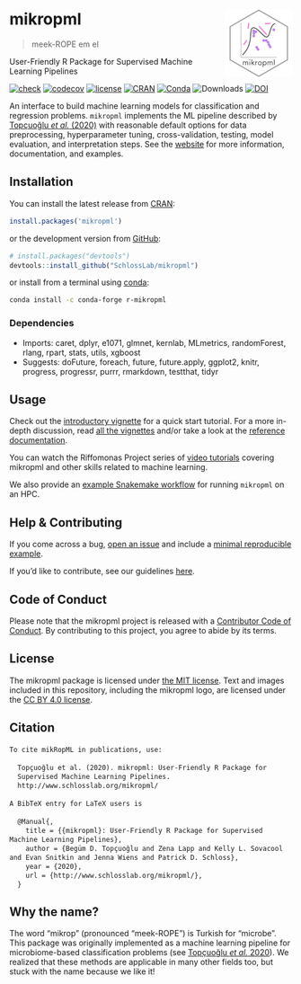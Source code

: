 
<!-- README.md is generated from README.Rmd. Please edit that file -->

# mikropml <a href='http://www.schlosslab.org/mikropml/'><img src='man/figures/logo.png' align="right" height="120" /></a>

> meek-ROPE em el

User-Friendly R Package for Supervised Machine Learning Pipelines

<!-- badges: start -->

[![check](https://github.com/SchlossLab/mikropml/workflows/check/badge.svg)](https://github.com/SchlossLab/mikropml/actions?query=workflow%3Acheck+branch%3Amaster)
[![codecov](https://codecov.io/gh/SchlossLab/mikropml/branch/master/graph/badge.svg)](https://codecov.io/gh/SchlossLab/mikropml)
[![license](https://img.shields.io/badge/license-MIT-blue.svg)](https://github.com/SchlossLab/mikropml/blob/master/LICENSE.md)
[![CRAN](https://img.shields.io/cran/v/mikropml?color=blue&label=CRAN&logo=R)](https://CRAN.R-project.org/package=mikropml)
[![Conda](https://img.shields.io/conda/vn/conda-forge/r-mikropml)](https://anaconda.org/conda-forge/r-mikropml)
![Downloads](https://cranlogs.r-pkg.org/badges/grand-total/mikropml)
[![DOI](https://joss.theoj.org/papers/10.21105/joss.03073/status.svg)](https://doi.org/10.21105/joss.03073)
<!-- badges: end -->

An interface to build machine learning models for classification and
regression problems. `mikropml` implements the ML pipeline described by
[Topçuoğlu *et al.* (2020)](https://doi.org/doi:10.1128/mBio.00434-20)
with reasonable default options for data preprocessing, hyperparameter
tuning, cross-validation, testing, model evaluation, and interpretation
steps. See the [website](http://www.schlosslab.org/mikropml/) for more
information, documentation, and examples.

## Installation

You can install the latest release from
[CRAN](https://cran.r-project.org/package=mikropml):

``` r
install.packages('mikropml')
```

or the development version from
[GitHub](https://github.com/SchlossLab/mikRopML):

``` r
# install.packages("devtools")
devtools::install_github("SchlossLab/mikropml")
```

or install from a terminal using
[conda](https://docs.conda.io/projects/conda/en/latest/index.html):

``` bash
conda install -c conda-forge r-mikropml
```

### Dependencies

-   Imports: caret, dplyr, e1071, glmnet, kernlab, MLmetrics,
    randomForest, rlang, rpart, stats, utils, xgboost
-   Suggests: doFuture, foreach, future, future.apply, ggplot2, knitr,
    progress, progressr, purrr, rmarkdown, testthat, tidyr

## Usage

Check out the [introductory
vignette](http://www.schlosslab.org/mikropml/articles/introduction.html)
for a quick start tutorial. For a more in-depth discussion, read [all
the vignettes](http://www.schlosslab.org/mikropml/articles/index.html)
and/or take a look at the [reference
documentation](http://www.schlosslab.org/mikropml/reference/index.html).

You can watch the Riffomonas Project series of [video
tutorials](https://www.youtube.com/playlist?list=PLmNrK_nkqBpKpzb9-vI4V7SdXC-jXEcmg)
covering mikropml and other skills related to machine learning.

We also provide an [example Snakemake
workflow](https://github.com/SchlossLab/mikropml-snakemake-workflow) for
running `mikropml` on an HPC.

## Help & Contributing

If you come across a bug, [open an
issue](https://github.com/SchlossLab/mikropml/issues) and include a
[minimal reproducible example](https://www.tidyverse.org/help/).

If you’d like to contribute, see our guidelines
[here](http://www.schlosslab.org/mikropml/CONTRIBUTING.html).

## Code of Conduct

Please note that the mikropml project is released with a [Contributor
Code of
Conduct](http://www.schlosslab.org/mikropml/CODE_OF_CONDUCT.html). By
contributing to this project, you agree to abide by its terms.

## License

The mikropml package is licensed under [the MIT
license](https://github.com/SchlossLab/mikropml/blob/master/LICENSE.md).
Text and images included in this repository, including the mikropml
logo, are licensed under the [CC BY 4.0
license](https://creativecommons.org/licenses/by/4.0/).

## Citation


    To cite mikRopML in publications, use:

      Topçuoğlu et al. (2020). mikropml: User-Friendly R Package for
      Supervised Machine Learning Pipelines.
      http://www.schlosslab.org/mikropml/

    A BibTeX entry for LaTeX users is

      @Manual{,
        title = {{mikropml}: User-Friendly R Package for Supervised Machine Learning Pipelines},
        author = {Begüm D. Topçuoğlu and Zena Lapp and Kelly L. Sovacool and Evan Snitkin and Jenna Wiens and Patrick D. Schloss},
        year = {2020},
        url = {http://www.schlosslab.org/mikropml/},
      }

## Why the name?

The word “mikrop” (pronounced “meek-ROPE”) is Turkish for “microbe”.
This package was originally implemented as a machine learning pipeline
for microbiome-based classification problems (see [Topçuoğlu *et al.*
2020](https://doi.org/10.1128/mBio.00434-20)). We realized that these
methods are applicable in many other fields too, but stuck with the name
because we like it!

